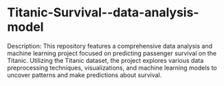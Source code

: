 # Titanic-Survival--data-analysis-model
Description: This repository features a comprehensive data analysis and machine learning project focused on predicting passenger survival on the Titanic. Utilizing the Titanic dataset, the project explores various data preprocessing techniques, visualizations, and machine learning models to uncover patterns and make predictions about survival.
